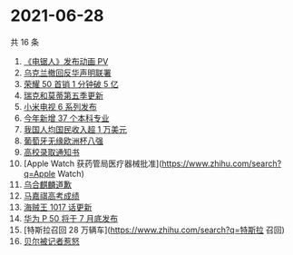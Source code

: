 # 2021-06-28

共 16 条

<!-- BEGIN -->
<!-- 最后更新时间 Mon Jun 28 2021 16:07:58 GMT+0800 (China Standard Time) -->

1. [《电锯人》发布动画 PV](https://www.zhihu.com/search?q=电锯人)
2. [乌克兰撤回反华声明联署](https://www.zhihu.com/search?q=乌克兰)
3. [荣耀 50 首销 1 分钟破 5 亿](https://www.zhihu.com/search?q=荣耀50)
4. [瑞克和莫蒂第五季更新](https://www.zhihu.com/search?q=瑞克和莫蒂)
5. [小米电视 6 系列发布](https://www.zhihu.com/search?q=小米电视)
6. [今年新增 37 个本科专业](https://www.zhihu.com/search?q=新专业)
7. [我国人均国民收入超 1 万美元](https://www.zhihu.com/search?q=人均国民收入)
8. [葡萄牙无缘欧洲杯八强](https://www.zhihu.com/search?q=葡萄牙队)
9. [高校录取通知书](https://www.zhihu.com/search?q=高校录取通知书)
10. [Apple Watch 获药管局医疗器械批准](https://www.zhihu.com/search?q=Apple Watch)
11. [乌合麒麟道歉](https://www.zhihu.com/search?q=乌合麒麟)
12. [马嘉祺高考成绩](https://www.zhihu.com/search?q=马嘉祺高考)
13. [海贼王 1017 话更新](https://www.zhihu.com/search?q=海贼王)
14. [华为 P 50 将于 7 月底发布](https://www.zhihu.com/search?q=华为p50)
15. [特斯拉召回 28 万辆车](https://www.zhihu.com/search?q=特斯拉 召回)
16. [贝尔被记者惹怒](https://www.zhihu.com/search?q=贝尔)

<!-- END -->
